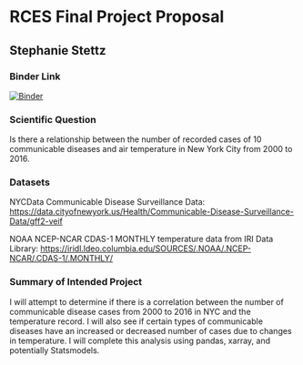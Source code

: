# RCES Final Project Proposal
## Stephanie Stettz

### Binder Link
[![Binder](https://mybinder.org/badge_logo.svg)](https://mybinder.org/v2/gh/stephaniestettz/RCES-Final-Project/master)


### Scientific Question
Is there a relationship between the number of recorded cases of 10 communicable diseases and air temperature in New York City from 2000 to 2016.

### Datasets
NYCData Communicable Disease Surveillance Data: 
https://data.cityofnewyork.us/Health/Communicable-Disease-Surveillance-Data/gff2-veif

NOAA NCEP-NCAR CDAS-1 MONTHLY temperature data from IRI Data Library:
https://iridl.ldeo.columbia.edu/SOURCES/.NOAA/.NCEP-NCAR/.CDAS-1/.MONTHLY/

### Summary of Intended Project
I will attempt to determine if there is a correlation between the number of communicable disease cases from 2000 to 2016 in NYC and the temperature record. I will also see if certain types of communicable diseases have an increased or decreased number of cases due to changes in temperature.  I will complete this analysis using pandas, xarray, and potentially Statsmodels.  


